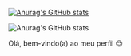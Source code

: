 [![Anurag's GitHub stats](https://github-readme-stats.vercel.app/api?username=Othalescosta)](https://github.com/anuraghazra/github-readme-stats)

![Anurag's GitHub stats](https://github-readme-stats.vercel.app/api?username=Othalescosta&show_icons=true&theme=dark)



Olá, bem-vindo(a) ao meu perfil 😉

<!--
**Othalescosta/Othalescosta** is a ✨ _special_ ✨ repository because its `README.md` (this file) appears on your GitHub profile.

Here are some ideas to get you started:

- 🔭 I’m currently working on ...
- 🌱 I’m currently learning ...
- 👯 I’m looking to collaborate on ...
- 🤔 I’m looking for help with ...
- 💬 Ask me about ...
- 📫 How to reach me: ...
- 😄 Pronouns: ...
- ⚡ Fun fact: ...
-->
